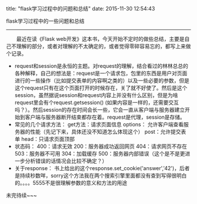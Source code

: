 title: "flask学习过程中的问题和总结"
date: 2015-11-30 12:54:43


flask学习过程中的一些问题和总结


---

  　　最近在读《Flask web开发》这本书，今天开始不定时的做些总结，主要是自己不理解的部分，或者对理解的不太确定的，或者觉得零碎容易忘的，都写上来做个记录。
  　　

 - request和session是永恒的主题。对request的理解，结合看过的林林总总的各种解释，自己的想法是：request是一个请求包，包里的东西是用户对页面进行的一些操作（比如提交表单的内容啊之类的）以及一些必要的参数，但是这个request只有在这个页面打开的时候存在，关了就不好使了。然后是这个session，虽然据说session和request内容上并没有什么区别，但是为啥request里会有个request.getsession() (如果内容是一样的，还需要交互吗？）。然后session的存在时间会长一些，它会一直从客户端与服务器建立开始到客户端与服务器断开结束都存在着。request是代理，session是存储。
 - 常见的几个请求方法：
get方法：请求页面信息
options： 允许客户端查看服务器的性能（先记下来，具体还没不知道怎么体现这个）
post：允许提交表单
head：只请求页面顶部
 - 状态码：
 400：请求无效
200：服务器成功返回网页
404：请求网页不存在
503：服务器不可用
304：加载缓存
500：服务器内部错误（这个是不是更进一步分析错误的话情况会比较不确定？）
 - 关于response：
 书上给出的这个response.set_cookie('answer','42')，后者是持续秒数咩，sorry这个方法我在两个搜索引擎里面都没有查到写得很明白的。。。。5555不是很理解参数的意义和方法的用途

未完待续~~~
